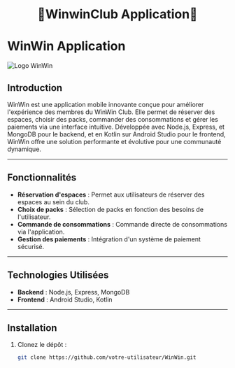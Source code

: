 <h1 align="center"><h1 align="center"><h1 align="center">🔴WinwinClub Application🔴</h1>

# WinWin Application

![Logo WinWin](./assets/logo.png)

## Introduction

WinWin est une application mobile innovante conçue pour améliorer l'expérience des membres du WinWin Club. Elle permet de réserver des espaces, choisir des packs, commander des consommations et gérer les paiements via une interface intuitive. Développée avec Node.js, Express, et MongoDB pour le backend, et en Kotlin sur Android Studio pour le frontend, WinWin offre une solution performante et évolutive pour une communauté dynamique.

---

## Fonctionnalités

- **Réservation d'espaces** : Permet aux utilisateurs de réserver des espaces au sein du club.
- **Choix de packs** : Sélection de packs en fonction des besoins de l'utilisateur.
- **Commande de consommations** : Commande directe de consommations via l'application.
- **Gestion des paiements** : Intégration d'un système de paiement sécurisé.

---

## Technologies Utilisées

- **Backend** : Node.js, Express, MongoDB
- **Frontend** : Android Studio, Kotlin

---

## Installation

1. Clonez le dépôt :
   ```bash
   git clone https://github.com/votre-utilisateur/WinWin.git

